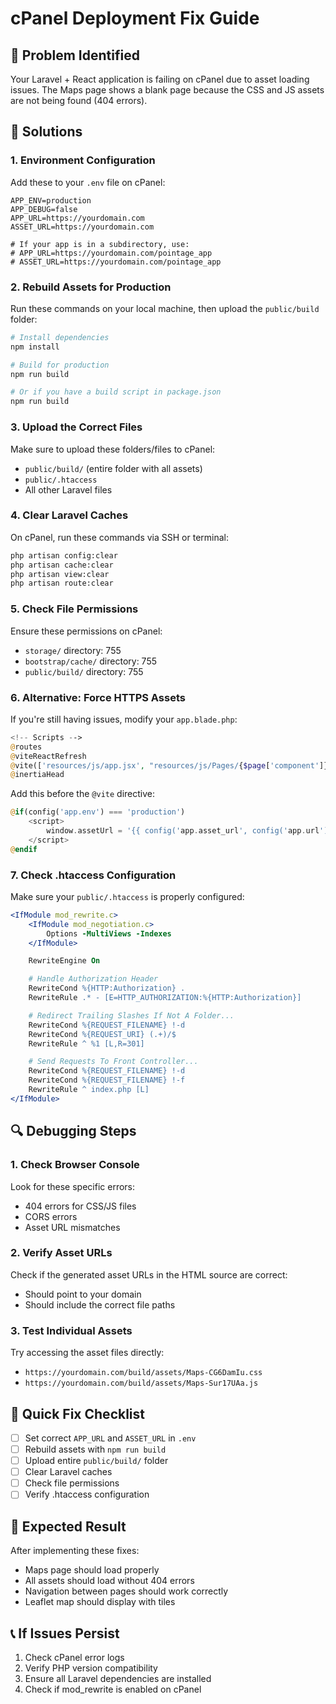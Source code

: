 # cPanel Deployment Fix Guide

## 🚨 Problem Identified

Your Laravel + React application is failing on cPanel due to asset loading issues. The Maps page shows a blank page because the CSS and JS assets are not being found (404 errors).

## 🔧 Solutions

### 1. Environment Configuration

Add these to your `.env` file on cPanel:

```env
APP_ENV=production
APP_DEBUG=false
APP_URL=https://yourdomain.com
ASSET_URL=https://yourdomain.com

# If your app is in a subdirectory, use:
# APP_URL=https://yourdomain.com/pointage_app
# ASSET_URL=https://yourdomain.com/pointage_app
```

### 2. Rebuild Assets for Production

Run these commands on your local machine, then upload the `public/build` folder:

```bash
# Install dependencies
npm install

# Build for production
npm run build

# Or if you have a build script in package.json
npm run build
```

### 3. Upload the Correct Files

Make sure to upload these folders/files to cPanel:
- `public/build/` (entire folder with all assets)
- `public/.htaccess`
- All other Laravel files

### 4. Clear Laravel Caches

On cPanel, run these commands via SSH or terminal:

```bash
php artisan config:clear
php artisan cache:clear
php artisan view:clear
php artisan route:clear
```

### 5. Check File Permissions

Ensure these permissions on cPanel:
- `storage/` directory: 755
- `bootstrap/cache/` directory: 755
- `public/build/` directory: 755

### 6. Alternative: Force HTTPS Assets

If you're still having issues, modify your `app.blade.php`:

```php
<!-- Scripts -->
@routes
@viteReactRefresh
@vite(['resources/js/app.jsx', "resources/js/Pages/{$page['component']}.jsx"])
@inertiaHead
```

Add this before the `@vite` directive:

```php
@if(config('app.env') === 'production')
    <script>
        window.assetUrl = '{{ config('app.asset_url', config('app.url')) }}';
    </script>
@endif
```

### 7. Check .htaccess Configuration

Make sure your `public/.htaccess` is properly configured:

```apache
<IfModule mod_rewrite.c>
    <IfModule mod_negotiation.c>
        Options -MultiViews -Indexes
    </IfModule>

    RewriteEngine On

    # Handle Authorization Header
    RewriteCond %{HTTP:Authorization} .
    RewriteRule .* - [E=HTTP_AUTHORIZATION:%{HTTP:Authorization}]

    # Redirect Trailing Slashes If Not A Folder...
    RewriteCond %{REQUEST_FILENAME} !-d
    RewriteCond %{REQUEST_URI} (.+)/$
    RewriteRule ^ %1 [L,R=301]

    # Send Requests To Front Controller...
    RewriteCond %{REQUEST_FILENAME} !-d
    RewriteCond %{REQUEST_FILENAME} !-f
    RewriteRule ^ index.php [L]
</IfModule>
```

## 🔍 Debugging Steps

### 1. Check Browser Console
Look for these specific errors:
- 404 errors for CSS/JS files
- CORS errors
- Asset URL mismatches

### 2. Verify Asset URLs
Check if the generated asset URLs in the HTML source are correct:
- Should point to your domain
- Should include the correct file paths

### 3. Test Individual Assets
Try accessing the asset files directly:
- `https://yourdomain.com/build/assets/Maps-CG6DamIu.css`
- `https://yourdomain.com/build/assets/Maps-Sur17UAa.js`

## 🎯 Quick Fix Checklist

- [ ] Set correct `APP_URL` and `ASSET_URL` in `.env`
- [ ] Rebuild assets with `npm run build`
- [ ] Upload entire `public/build/` folder
- [ ] Clear Laravel caches
- [ ] Check file permissions
- [ ] Verify .htaccess configuration

## 🚀 Expected Result

After implementing these fixes:
- Maps page should load properly
- All assets should load without 404 errors
- Navigation between pages should work correctly
- Leaflet map should display with tiles

## 📞 If Issues Persist

1. Check cPanel error logs
2. Verify PHP version compatibility
3. Ensure all Laravel dependencies are installed
4. Check if mod_rewrite is enabled on cPanel 